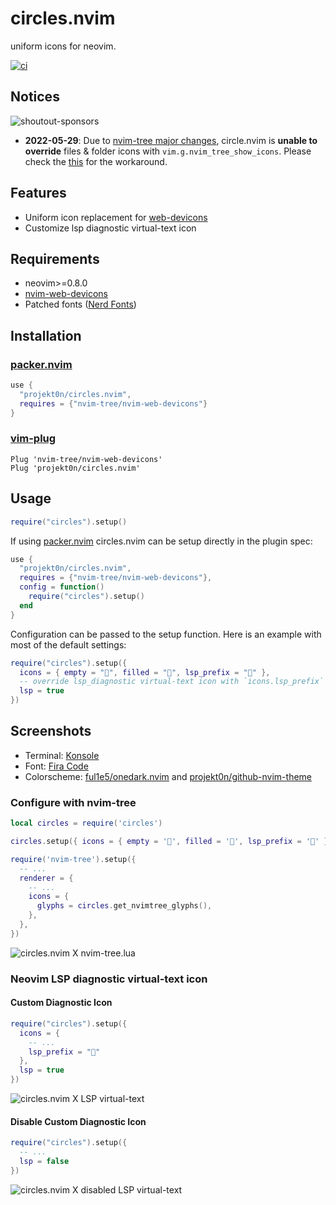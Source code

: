 # circles.nvim

uniform icons for neovim.

[![ci](https://github.com/projekt0n/circles.nvim/actions/workflows/ci.yml/badge.svg)](https://github.com/projekt0n/circles.nvim/actions/workflows/ci.yml)

## Notices

<!-- If you're interested, you can learn more about "sponsor-spotlight" on
 https://dev.to/ful1e5/lets-give-recognition-to-those-supporting-our-work-on-github-sponsors-b00 -->

![shoutout-sponsors](https://sponsor-spotlight.vercel.app/sponsor?login=ful1e5)

- **2022-05-29**: Due to [nvim-tree major changes](http://bit.ly/3vIpEOJ), circle.nvim is **unable to override**
  files & folder icons with `vim.g.nvim_tree_show_icons`. Please check the [this](#configure-with-nvim-tree) for the workaround.

## Features

- Uniform icon replacement for [web-devicons](https://github.com/nvim-tree/nvim-web-devicons)
- Customize lsp diagnostic virtual-text icon

## Requirements

- neovim>=0.8.0
- [nvim-web-devicons](https://github.com/nvim-tree/nvim-web-devicons)
- Patched fonts ([Nerd Fonts](https://github.com/ryanoasis/nerd-fonts))

## Installation

### [packer.nvim](https://github.com/wbthomason/packer.nvim)

```lua
use {
  "projekt0n/circles.nvim",
  requires = {"nvim-tree/nvim-web-devicons"}
}
```

### [vim-plug](https://github.com/junegunn/vim-plug)

```vim
Plug 'nvim-tree/nvim-web-devicons'
Plug 'projekt0n/circles.nvim'
```

## Usage

```lua
require("circles").setup()
```

If using [packer.nvim](https://github.com/wbthomason/packer.nvim) circles.nvim can be setup directly in the plugin spec:

```lua
use {
  "projekt0n/circles.nvim",
  requires = {"nvim-tree/nvim-web-devicons"},
  config = function()
    require("circles").setup()
  end
}
```

Configuration can be passed to the setup function. Here is an example with most of the default settings:

```lua
require("circles").setup({
  icons = { empty = "", filled = "", lsp_prefix = "" },
  -- override lsp_diagnostic virtual-text icon with `icons.lsp_prefix`
  lsp = true
})
```

## Screenshots

- Terminal: [Konsole](https://konsole.kde.org/)
- Font: [Fira Code](https://github.com/tonsky/FiraCode)
- Colorscheme: [ful1e5/onedark.nvim](https://github.com/ful1e5/onedark.nvim) and [projekt0n/github-nvim-theme](https://github.com/projekt0n/github-nvim-theme)

### Configure with nvim-tree

```lua
local circles = require('circles')

circles.setup({ icons = { empty = '', filled = '', lsp_prefix = '' } })

require('nvim-tree').setup({
  -- ...
  renderer = {
    -- ...
    icons = {
      glyphs = circles.get_nvimtree_glyphs(),
    },
  },
})
```

![circles.nvim X nvim-tree.lua](https://imgur.com/iJtbXo7.png)

### Neovim LSP diagnostic virtual-text icon

#### Custom Diagnostic Icon

```lua
require("circles").setup({
  icons = {
    -- ...
    lsp_prefix = ""
  },
  lsp = true
})
```

![circles.nvim X LSP virtual-text](https://imgur.com/Vlvlpr9.png)

#### Disable Custom Diagnostic Icon

```lua
require("circles").setup({
  -- ...
  lsp = false
})
```

![circles.nvim X disabled LSP virtual-text](https://imgur.com/0X4lKFW.png)
